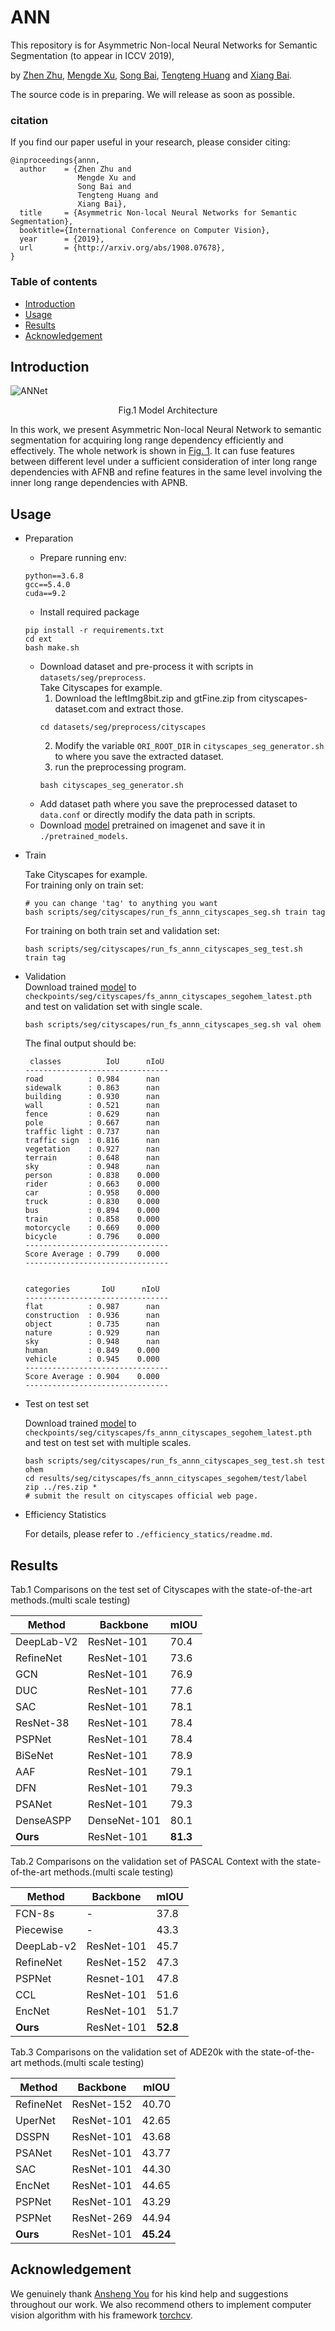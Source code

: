 # ANN

This repository is for Asymmetric Non-local Neural Networks for Semantic Segmentation (to appear in ICCV 2019),

by [Zhen Zhu](https://zzhu.vision), [Mengde Xu](https://github.com/MendelXu), [Song Bai](http://songbai.site), [Tengteng Huang](https://github.com/tengteng95) and [Xiang Bai](https://scholar.google.com/citations?hl=en&user=UeltiQ4AAAAJ).

The source code is in preparing. We will release as soon as possible.

### citation
If you find our paper useful in your research, please consider citing:

	@inproceedings{annn,
	  author    = {Zhen Zhu and
	               Mengde Xu and
	               Song Bai and
	               Tengteng Huang and
	               Xiang Bai},
	  title     = {Asymmetric Non-local Neural Networks for Semantic Segmentation},
	  booktitle={International Conference on Computer Vision},
	  year      = {2019},
	  url       = {http://arxiv.org/abs/1908.07678},
	}

### Table of contents
- [Introduction](#introduction)
- [Usage](#usage)
- [Results](#results)
- [Acknowledgement](#acknowledgement)

## Introduction

![ANNet](resource/images/model.png)

<div align=center id="model">Fig.1 Model Architecture</div>

In this work, we present Asymmetric Non-local Neural Network to semantic segmentation for acquiring long range dependency efficiently and effectively. The whole network is shown in [Fig. 1](#model). It can fuse features between different level under a sufficient consideration of inter long range dependencies  with AFNB and refine features in the same level involving the inner long range  dependencies with APNB.

## Usage

- Preparation  
  - Prepare running env:
  ```
  python==3.6.8
  gcc==5.4.0
  cuda==9.2
  ```  
  - Install required package
   ```shell
  pip install -r requirements.txt   
  cd ext   
  bash make.sh
   ```
  - Download dataset and pre-process it with scripts in `datasets/seg/preprocess`.   
    Take Cityscapes for example.
    1. Download the leftImg8bit.zip and gtFine.zip from cityscapes-dataset.com and extract those.
    ```
    cd datasets/seg/preprocess/cityscapes
    ```
    2. Modify the variable `ORI_ROOT_DIR` in `cityscapes_seg_generator.sh` to where you save the extracted dataset.
    3. run the preprocessing program.
    ```
    bash cityscapes_seg_generator.sh
    ```
  - Add dataset path where you save the preprocessed dataset to `data.conf` or directly modify the data path in scripts.
  - Download [model](https://drive.google.com/open?id=1bUzCKazlh8ElGVYWlABBAb0b0uIqFgtR) pretrained on imagenet and save it in `./pretrained_models`.
- Train

  Take Cityscapes for example.   
  For training only on train set:
  ```
  # you can change 'tag' to anything you want
  bash scripts/seg/cityscapes/run_fs_annn_cityscapes_seg.sh train tag
  ```
  For training on both train set and validation set:
  ```
  bash scripts/seg/cityscapes/run_fs_annn_cityscapes_seg_test.sh train tag
  ```

- Validation  
  Download trained [model](https://drive.google.com/open?id=1lw4g41l8tX3XZsdW3WuDGDSxiI77Fw13) to `checkpoints/seg/cityscapes/fs_annn_cityscapes_segohem_latest.pth` and test on validation set with single scale.
  ```
  bash scripts/seg/cityscapes/run_fs_annn_cityscapes_seg.sh val ohem
  ```
  The final output should be:
  ```
   classes          IoU      nIoU 
  --------------------------------
  road          : 0.984      nan
  sidewalk      : 0.863      nan
  building      : 0.930      nan
  wall          : 0.521      nan
  fence         : 0.629      nan
  pole          : 0.667      nan
  traffic light : 0.737      nan
  traffic sign  : 0.816      nan
  vegetation    : 0.927      nan
  terrain       : 0.648      nan
  sky           : 0.948      nan
  person        : 0.838    0.000
  rider         : 0.663    0.000
  car           : 0.958    0.000
  truck         : 0.830    0.000
  bus           : 0.894    0.000
  train         : 0.858    0.000
  motorcycle    : 0.669    0.000
  bicycle       : 0.796    0.000
  --------------------------------
  Score Average : 0.799    0.000
  --------------------------------
  
  
  categories       IoU      nIoU
  --------------------------------
  flat          : 0.987      nan
  construction  : 0.936      nan
  object        : 0.735      nan
  nature        : 0.929      nan
  sky           : 0.948      nan
  human         : 0.849    0.000
  vehicle       : 0.945    0.000
  --------------------------------
  Score Average : 0.904    0.000
  --------------------------------
  ```  

- Test on test set

  Download trained [model](https://drive.google.com/open?id=1yNjItS3IREN8Dqn7qB5EK7xpzoPRM8_e) to `checkpoints/seg/cityscapes/fs_annn_cityscapes_segohem_latest.pth` and test on test set with multiple scales.
  ```
  bash scripts/seg/cityscapes/run_fs_annn_cityscapes_seg_test.sh test ohem
  cd results/seg/cityscapes/fs_annn_cityscapes_segohem/test/label
  zip ../res.zip *
  # submit the result on cityscapes official web page.
  ```
  

- Efficiency Statistics

  For details, please refer to `./efficiency_statics/readme.md`.

## Results

Tab.1 Comparisons on the test set of Cityscapes with the state-of-the-art methods.(multi scale testing)   

|  Method   |   Backbone   |   mIOU   |
| ---- | ---- | ----- |
|  DeepLab-V2    |  ResNet-101    |   70.4   |
|  RefineNet    |   ResNet-101   |  73.6    |
|   GCN   |  ResNet-101    |   76.9   |
|DUC|ResNet-101|77.6|
|SAC|ResNet-101|78.1|
|ResNet-38|ResNet-101|78.4|
|PSPNet|ResNet-101|78.4|
|BiSeNet|ResNet-101|78.9|
|AAF|ResNet-101|79.1|
|DFN|ResNet-101|79.3|
|PSANet|ResNet-101|79.3|
|DenseASPP|DenseNet-101|80.1|
|**Ours**|ResNet-101|**81.3**|

Tab.2 Comparisons on the validation set of PASCAL Context with the state-of-the-art methods.(multi scale testing)

|Method |   Backbone   |   mIOU   |
| ---- |---- | ---- |
|FCN-8s|-|37.8|
|Piecewise|-|43.3|
|DeepLab-v2|ResNet-101|45.7|
|RefineNet|ResNet-152|47.3|
|PSPNet|Resnet-101|47.8|
|CCL|ResNet-101|51.6|
|EncNet|ResNet-101|51.7|
|**Ours**|ResNet-101|**52.8**|

Tab.3 Comparisons on the validation set of ADE20k with the state-of-the-art methods.(multi scale testing)  

|Method |   Backbone   |   mIOU   |
| --- |---- | ---- |
|RefineNet|ResNet-152|40.70|
|UperNet|ResNet-101|42.65|
|DSSPN|ResNet-101|43.68|
|PSANet|ResNet-101|43.77|
|SAC|ResNet-101|44.30|
|EncNet|ResNet-101|44.65|
|PSPNet|ResNet-101|43.29|
|PSPNet|ResNet-269|44.94|
|**Ours**|ResNet-101|**45.24**|

## Acknowledgement
  We genuinely thank [Ansheng You](https://github.com/donnyyou) for his kind help and suggestions throughout our work. We also recommend others to implement computer vision algorithm with his framework [torchcv](<https://github.com/donnyyou/torchcv>).

  

  
